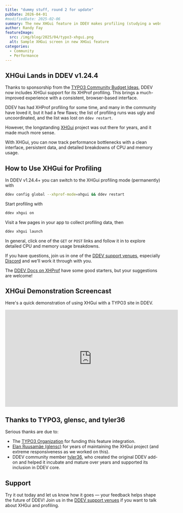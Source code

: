 ```yaml
---
title: "dummy stuff, round 2 for update"
pubDate: 2026-04-01
#modifiedDate: 2025-02-06
summary: The new XHGui feature in DDEV makes profiling (studying a website's performance and bottlenecks) even easier than it was before, with a consistent web interface.
author: Randy Fay
featureImage:
  src: /img/blog/2025/04/typo3-xhgui.png
  alt: Sample XHGui screen in new XHGui feature
categories:
  - Community
  - Performance
---
```


## XHGui Lands in DDEV v1.24.4

Thanks to sponsorship from the [TYPO3 Community Budget Ideas](https://talk.typo3.org/c/t3a/community-budget-ideas-2025-q1/45), DDEV now includes XHGui support for its XHProf profiling. This brings a much-improved experience with a consistent, browser-based interface.

DDEV has had XHProf profiling for some time, and many in the community have loved it, but it had a few flaws; the list of profiling runs was ugly and uncoordinated, and the list was lost on `ddev restart`.

However, the longstanding [XHGui](https://github.com/perftools/xhgui) project was out there for years, and it made much more sense.

With XHGui, you can now track performance bottlenecks with a clean interface, persistent data, and detailed breakdowns of CPU and memory usage.

## How to Use XHGui for Profiling

In DDEV v1.24.4+ you can switch to the XHGui profiling mode (permanently) with

```bash
ddev config global --xhprof-mode=xhgui && ddev restart
```

Start profiling with

```bash
ddev xhgui on
```

Visit a few pages in your app to collect profiling data, then

```bash
ddev xhgui launch
```

In general, click one of the `GET` or `POST` links and follow it in to explore detailed CPU and memory usage breakdowns.

If you have questions, join us in one of the [DDEV support venues](https://docs.ddev.com/en/stable/users/support/), especially [Discord](https://ddev.com/s/discord) and we'll work it through with you.

The [DDEV Docs on XHProf](https://docs.ddev.com/en/stable/users/debugging-profiling/xhprof-profiling/) have some good starters, but your suggestions are welcome!

## XHGui Demonstration Screencast

Here's a quick demonstration of using XHGui with a TYPO3 site in DDEV.

<div class="video-container">
<iframe width="560" height="315" src="https://www.youtube.com/embed/dSnGkxnQPb8?si=IwwbDnoeVsmmy3ah" title="YouTube video player" frameborder="0" allow="accelerometer; autoplay; clipboard-write; encrypted-media; gyroscope; picture-in-picture; web-share" referrerpolicy="strict-origin-when-cross-origin" allowfullscreen></iframe>
</div>

## Thanks to TYPO3, glensc, and tyler36

Serious thanks are due to:

- The [TYPO3 Organization](https://typo3.org/) for funding this feature integration.
- [Elan Ruusamäe (glensc)](https://github.com/glensc) for years of maintaining the XHGui project (and extreme responsiveness as we worked on this).
- DDEV community member [tyler36](https://github.com/tyler36), who created the original DDEV add-on and helped it incubate and mature over years and supported its inclusion in DDEV core.

## Support

Try it out today and let us know how it goes — your feedback helps shape the future of DDEV! Join us in the [DDEV support venues](https://docs.ddev.com/en/stable/users/support/) if you want to talk about XHGui and profiling.

